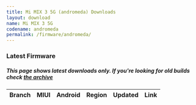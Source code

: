 ```yaml
---
title: Mi MIX 3 5G (andromeda) Downloads
layout: download
name: Mi MIX 3 5G
codename: andromeda
permalink: /firmware/andromeda/
---
```


### Latest Firmware
##### This page shows latest downloads only. If you're looking for old builds check [the archive](/archive/firmware/andromeda/)


<div class="table-responsive-md" id="table-wrapper">
<table id="firmware" class="compact table table-striped table-hover table-sm">
    <thead class="thead-dark">
        <tr>
            <th>Branch</th>
            <th>MIUI</th>
            <th>Android</th>
            <th>Region</th>
            <th>Updated</th>
            <th>Link</th>
        </tr>
    </thead>
    <script>loadFirmwareDownloads('andromeda', 'latest')</script>
</table>
</div>
